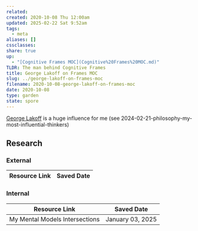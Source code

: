 ```yaml
---
related: 
created: 2020-10-08 Thu 12:00am
updated: 2025-02-22 Sat 9:52am
tags:
  - meta
aliases: []
cssclasses: 
share: true
up:
  - "[Cognitive Frames MOC](Cognitive%20Frames%20MOC.md)"
TLDR: The man behind Cognitive Frames
title: George Lakoff on Frames MOC
slug: ../george-lakoff-on-frames-moc
filename: 2020-10-08-george-lakoff-on-frames-moc
date: 2020-10-08
type: garden
state: spore
---
```


[George Lakoff](https://cogweb.ucla.edu/CogSci/Lakoff.html) is a huge influence for me (see 2024-02-21-philosophy-my-most-influential-thinkers)

## Research

### External

| Resource Link | Saved Date |
| ------------- | ---------- |


### Internal

| Resource Link                                                                           | Saved Date       |
| --------------------------------------------------------------------------------------- | ---------------- |
| My Mental Models Intersections | January 03, 2025 |

